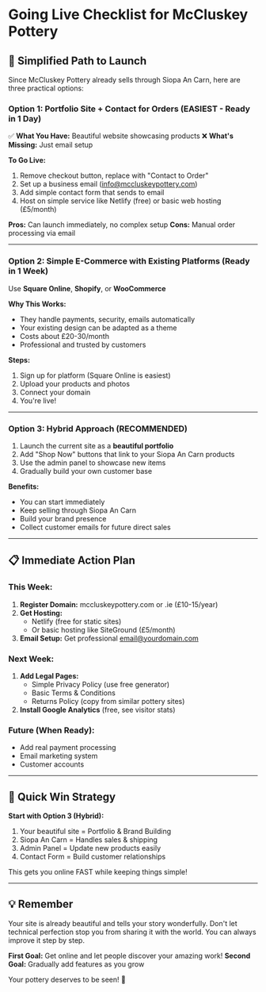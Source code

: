# Going Live Checklist for McCluskey Pottery

## 🎯 Simplified Path to Launch

Since McCluskey Pottery already sells through Siopa An Carn, here are three practical options:

### Option 1: Portfolio Site + Contact for Orders (EASIEST - Ready in 1 Day)
✅ **What You Have:** Beautiful website showcasing products
❌ **What's Missing:** Just email setup

**To Go Live:**
1. Remove checkout button, replace with "Contact to Order"
2. Set up a business email (info@mccluskeypottery.com)
3. Add simple contact form that sends to email
4. Host on simple service like Netlify (free) or basic web hosting (£5/month)

**Pros:** Can launch immediately, no complex setup
**Cons:** Manual order processing via email

---

### Option 2: Simple E-Commerce with Existing Platforms (Ready in 1 Week)
Use **Square Online**, **Shopify**, or **WooCommerce**

**Why This Works:**
- They handle payments, security, emails automatically
- Your existing design can be adapted as a theme
- Costs about £20-30/month
- Professional and trusted by customers

**Steps:**
1. Sign up for platform (Square Online is easiest)
2. Upload your products and photos
3. Connect your domain
4. You're live!

---

### Option 3: Hybrid Approach (RECOMMENDED)
1. Launch the current site as a **beautiful portfolio**
2. Add "Shop Now" buttons that link to your Siopa An Carn products
3. Use the admin panel to showcase new items
4. Gradually build your own customer base

**Benefits:**
- You can start immediately
- Keep selling through Siopa An Carn
- Build your brand presence
- Collect customer emails for future direct sales

---

## 📋 Immediate Action Plan

### This Week:
1. **Register Domain:** mccluskeypottery.com or .ie (£10-15/year)
2. **Get Hosting:** 
   - Netlify (free for static sites)
   - Or basic hosting like SiteGround (£5/month)
3. **Email Setup:** Get professional email@yourdomain.com

### Next Week:
1. **Add Legal Pages:**
   - Simple Privacy Policy (use free generator)
   - Basic Terms & Conditions
   - Returns Policy (copy from similar pottery sites)
2. **Install Google Analytics** (free, see visitor stats)

### Future (When Ready):
- Add real payment processing
- Email marketing system
- Customer accounts

---

## 🚀 Quick Win Strategy

**Start with Option 3 (Hybrid):**
1. Your beautiful site = Portfolio & Brand Building
2. Siopa An Carn = Handles sales & shipping
3. Admin Panel = Update new products easily
4. Contact Form = Build customer relationships

This gets you online FAST while keeping things simple!

---

## 💡 Remember

Your site is already beautiful and tells your story wonderfully. Don't let technical perfection stop you from sharing it with the world. You can always improve it step by step.

**First Goal:** Get online and let people discover your amazing work!
**Second Goal:** Gradually add features as you grow

Your pottery deserves to be seen! 🏺